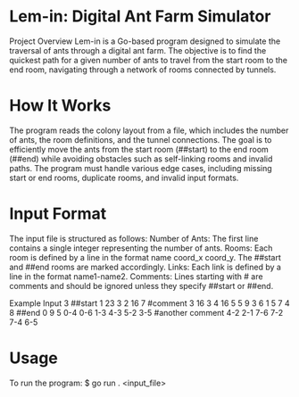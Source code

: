 # Lem-in: Digital Ant Farm Simulator
Project Overview
Lem-in is a Go-based program designed to simulate the traversal of ants through a digital ant farm. The objective is to find the quickest path for a given number of ants to travel from the start room to the end room, navigating through a network of rooms connected by tunnels.

# How It Works
The program reads the colony layout from a file, which includes the number of ants, the room definitions, and the tunnel connections. The goal is to efficiently move the ants from the start room (##start) to the end room (##end) while avoiding obstacles such as self-linking rooms and invalid paths. The program must handle various edge cases, including missing start or end rooms, duplicate rooms, and invalid input formats.

# Input Format
The input file is structured as follows:
Number of Ants: The first line contains a single integer representing the number of ants.
Rooms: Each room is defined by a line in the format name coord_x coord_y. The ##start and ##end rooms are marked accordingly.
Links: Each link is defined by a line in the format name1-name2.
Comments: Lines starting with # are comments and should be ignored unless they specify ##start or ##end.

Example Input
3
##start
1 23 3
2 16 7
#comment
3 16 3
4 16 5
5 9 3
6 1 5
7 4 8
##end
0 9 5
0-4
0-6
1-3
4-3
5-2
3-5
#another comment
4-2
2-1
7-6
7-2
7-4
6-5

# Usage
To run the program:
$ go run . <input_file>

